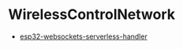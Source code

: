 # WirelessControlNetwork

* [esp32-websockets-serverless-handler](https://github.com/ttarnowski/esp32-websockets-serverless-handler)